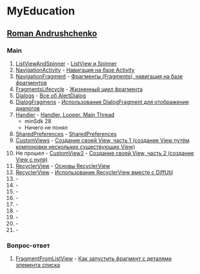 # MyEducation

## [Roman Andrushchenko](https://www.youtube.com/c/RomanAndrushchenko)

### Main
1. [ListViewAndSpinner](/ListViewAndSpinner) - [ListView и Spinner](https://www.youtube.com/watch?v=odvuDNhlh9U&list=PLRmiL0mct8WnodKkGLpBN0mfXIbAAX-Ux&index=10)
2. [NavigationActivity](/NavigationActivity) - [Навигация на базе Activity](https://www.youtube.com/watch?v=Q7ZZOIvQCFA&list=PLRmiL0mct8WnodKkGLpBN0mfXIbAAX-Ux&index=11)
3. [NavigationFragment](/NavigationFragment) - [Фрагменты (Fragments), навигация на базе фрагментов](https://www.youtube.com/watch?v=ETDEKTD3nzs&list=PLRmiL0mct8WnodKkGLpBN0mfXIbAAX-Ux&index=12)
4. [FragmentsLifecycle](/FragmentsLifecycle) - [Жизненный цикл фрагмента](https://www.youtube.com/watch?v=DDUBFDlId68&list=PLRmiL0mct8WnodKkGLpBN0mfXIbAAX-Ux&index=13)
5. [Dialogs](/Dialogs) - [Все об AlertDialog](https://www.youtube.com/watch?v=iuFFkfmrsko&list=PLRmiL0mct8WnodKkGLpBN0mfXIbAAX-Ux&index=14)
6. [DialogFragmens](/DialogFragmens) - [Использование DialogFragment для отображения диалогов](https://www.youtube.com/watch?v=wDH5XCai6zI&list=PLRmiL0mct8WnodKkGLpBN0mfXIbAAX-Ux&index=15)
7. [Handler](/Handler) - [Handler, Looper, Main Thread](https://www.youtube.com/watch?v=e7fzvA6XCcc&list=PLRmiL0mct8WnodKkGLpBN0mfXIbAAX-Ux&index=16)
   - minSdk 28
    - Ничего не понял
8. [SharedPreferences](/SharedPreferences) - [SharedPreferences](https://www.youtube.com/watch?v=7QSlZaNrXbs&list=PLRmiL0mct8WnodKkGLpBN0mfXIbAAX-Ux&index=17)
9. [CustomViews](/CustomViews) - [Создание своей View, часть 1 (создание View путём компоновки нескольких существующих View)](https://www.youtube.com/watch?v=U2bxEOqf6f0&list=PLRmiL0mct8WnodKkGLpBN0mfXIbAAX-Ux&index=18)
10. Не прошел - [CustomView2](/CustomView2) - [Создание своей View, часть 2 (создание View с нуля)](https://www.youtube.com/watch?v=e3VlpFr_J6I&list=PLRmiL0mct8WnodKkGLpBN0mfXIbAAX-Ux&index=19) 
11. [RecyclerView](/RecyclerView) - [Основы RecyclerView](https://www.youtube.com/watch?v=WMVzidyoQag&list=PLRmiL0mct8WnodKkGLpBN0mfXIbAAX-Ux&index=20)
12. [RecyclerView](/RecyclerView) - [Использование RecyclerView вместе с DiffUtil](https://www.youtube.com/watch?v=zFOlpuz9lqY&list=PLRmiL0mct8WnodKkGLpBN0mfXIbAAX-Ux&index=21)
13. []() - []()
14. []() - []()
15. []() - []()
16. []() - []()
17. []() - []()
18. []() - []()
19. []() - []()
20. []() - []()
21. []() - []()

### Вопрос-ответ
1. [FragmentFromListView](/FragmentFromListView) - [Как запустить фрагмент с деталями элемента списка](https://www.youtube.com/watch?v=j1e-LAVRQEw&t=62s)
